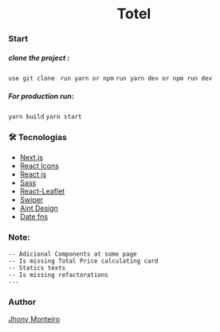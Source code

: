 <h1 align="center">Totel</h1>

### Start 

##### clone the project :
 `use git clone `
 `run yarn or npm`
 `run yarn dev or npm run dev`

 ##### For production run: 
 `yarn build`
 `yarn start`


### 🛠 Tecnologias

- [Next.js](https://nextjs.org)
- [React Icons](https://react-icons.github.io/react-icons)
- [React js](https://pt-br.reactjs.org)
- [Sass](https://sass-lang.com/)
- [React-Leaflet](https://react-leaflet.js.org/docs/start-introduction/)
- [Swiper](https://swiperjs.com/swiper-api)
- [Aint Design](https://ant.design/)
- [Date fns](https://date-fns.org/)


### Note:
``` Is missing some functionalities
-- Adicional Components at some page
-- Is missing Total Price calculating card 
-- Statics texts
-- Is missing refactorations
---
````

### Author

[Jhony Monteiro](http://linkedin.com/in/joao-sebastiao)
